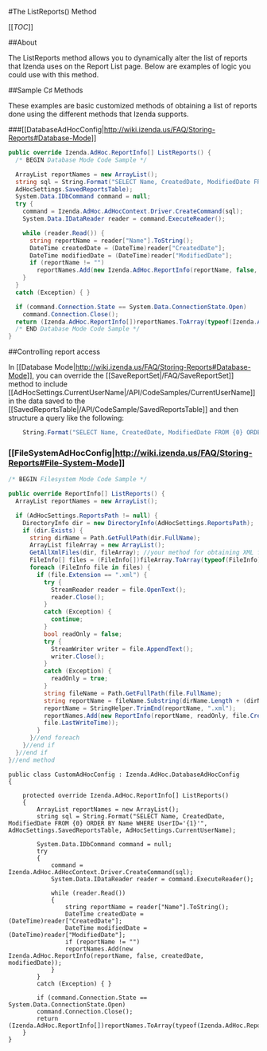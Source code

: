 #The ListReports() Method

[[_TOC_]]

##About

The ListReports method allows you to dynamically alter the list of reports that Izenda uses on the Report List page. Below are examples of logic you could use with this method.

##Sample C♯ Methods

These examples are basic customized methods of obtaining a list of reports done using the different methods that Izenda supports.

###[[DatabaseAdHocConfig|http://wiki.izenda.us/FAQ/Storing-Reports#Database-Mode]]

```csharp
public override Izenda.AdHoc.ReportInfo[] ListReports() {
  /* BEGIN Database Mode Code Sample */

  ArrayList reportNames = new ArrayList();
  string sql = String.Format("SELECT Name, CreatedDate, ModifiedDate FROM {0} ORDER BY Name",
  AdHocSettings.SavedReportsTable);
  System.Data.IDbCommand command = null;
  try {
    command = Izenda.AdHoc.AdHocContext.Driver.CreateCommand(sql);
    System.Data.IDataReader reader = command.ExecuteReader();

    while (reader.Read()) {
      string reportName = reader["Name"].ToString();
      DateTime createdDate = (DateTime)reader["CreatedDate"];
      DateTime modifiedDate = (DateTime)reader["ModifiedDate"];
      if (reportName != "")
        reportNames.Add(new Izenda.AdHoc.ReportInfo(reportName, false, createdDate, modifiedDate));
    }
  }
  catch (Exception) { }

  if (command.Connection.State == System.Data.ConnectionState.Open)
    command.Connection.Close();
  return (Izenda.AdHoc.ReportInfo[])reportNames.ToArray(typeof(Izenda.AdHoc.ReportInfo));
  /* END Database Mode Code Sample */
}

```

##Controlling report access

In [[Database Mode|http://wiki.izenda.us/FAQ/Storing-Reports#Database-Mode]], you can override the [[SaveReportSet|/FAQ/SaveReportSet]] method to include [[AdHocSettings.CurrentUserName|/API/CodeSamples/CurrentUserName]] in the data saved to the [[SavedReportsTable|/API/CodeSample/SavedReportsTable]] and then structure a query like the following:

```csharp
    String.Format("SELECT Name, CreatedDate, ModifiedDate FROM {0} ORDER BY Name WHERE UserID='{1}'", AdHocSettings.SavedReportsTable, AdHocSettings.CurrentUserName)
```

### [[FileSystemAdHocConfig|http://wiki.izenda.us/FAQ/Storing-Reports#File-System-Mode]]

```csharp
/* BEGIN Filesystem Mode Code Sample */

public override ReportInfo[] ListReports() {
  ArrayList reportNames = new ArrayList();

  if (AdHocSettings.ReportsPath != null) {
    DirectoryInfo dir = new DirectoryInfo(AdHocSettings.ReportsPath);
    if (dir.Exists) {
      string dirName = Path.GetFullPath(dir.FullName);
      ArrayList fileArray = new ArrayList();
      GetAllXmlFiles(dir, fileArray); //your method for obtaining XML files from your file server
      FileInfo[] files = (FileInfo[])fileArray.ToArray(typeof(FileInfo));
      foreach (FileInfo file in files) {
        if (file.Extension == ".xml") {
          try {
            StreamReader reader = file.OpenText();
            reader.Close();
          }
          catch (Exception) {
            continue;
          }
          bool readOnly = false;
          try {
            StreamWriter writer = file.AppendText();
            writer.Close();
          }
          catch (Exception) {
            readOnly = true;
          }
          string fileName = Path.GetFullPath(file.FullName);
          string reportName = fileName.Substring(dirName.Length + (dirName.EndsWith("\\") ? 0 : 1));
          reportName = StringHelper.TrimEnd(reportName, ".xml");
          reportNames.Add(new ReportInfo(reportName, readOnly, file.CreationTime,
          file.LastWriteTime));
        }
      }//end foreach
    }//end if
  }//end if
}//end method
```


```
public class CustomAdHocConfig : Izenda.AdHoc.DatabaseAdHocConfig
{	

    protected override Izenda.AdHoc.ReportInfo[] ListReports()
    {
        ArrayList reportNames = new ArrayList();
        string sql = String.Format("SELECT Name, CreatedDate, ModifiedDate FROM {0} ORDER BY Name WHERE UserID='{1}'", AdHocSettings.SavedReportsTable, AdHocSettings.CurrentUserName); 

        System.Data.IDbCommand command = null;
        try
        {
            command = Izenda.AdHoc.AdHocContext.Driver.CreateCommand(sql);
            System.Data.IDataReader reader = command.ExecuteReader();

            while (reader.Read())
            {
                string reportName = reader["Name"].ToString();
                DateTime createdDate = (DateTime)reader["CreatedDate"];
                DateTime modifiedDate = (DateTime)reader["ModifiedDate"];
                if (reportName != "")
                reportNames.Add(new Izenda.AdHoc.ReportInfo(reportName, false, createdDate, modifiedDate));
            }
        }
        catch (Exception) { }

        if (command.Connection.State == System.Data.ConnectionState.Open)
        command.Connection.Close();
        return (Izenda.AdHoc.ReportInfo[])reportNames.ToArray(typeof(Izenda.AdHoc.ReportInfo));
    }
}
```